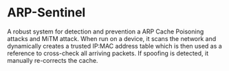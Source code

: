 # ARP-Sentinel
A robust system for detection and prevention a ARP Cache Poisoning attacks and MiTM attack. When run on a device, it scans the network and dynamically creates a trusted IP:MAC address table which is then used as a reference to cross-check all arriving packets. If spoofing is detected, it manually re-corrects the cache.
